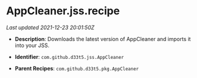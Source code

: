 # AppCleaner.jss.recipe

_Last updated 2021-12-23 20:01:50Z_

- **Description**: Downloads the latest version of AppCleaner and imports it into your JSS.

- **Identifier**: `com.github.d33t5.jss.AppCleaner`

- **Parent Recipes**: `com.github.d33t5.pkg.AppCleaner`
